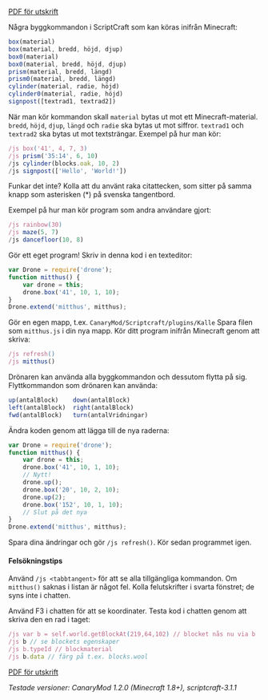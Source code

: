 [PDF för utskrift](https://gitprint.com/carlrobert/Hello-ScriptCraft/blob/master/fusklapp.md)

Några byggkommandon i ScriptCraft som kan köras inifrån Minecraft:
```javascript
box(material)
box(material, bredd, höjd, djup)
box0(material)
box0(material, bredd, höjd, djup)
prism(material, bredd, längd)
prism0(material, bredd, längd)
cylinder(material, radie, höjd)
cylinder0(material, radie, höjd)
signpost([textrad1, textrad2])
```
När man kör kommandon skall `material` bytas ut mot ett Minecraft-material. 
`bredd`, `höjd`, `djup`, `längd` och `radie` ska bytas ut mot siffror. 
`textrad1` och `textrad2` ska bytas ut mot textsträngar.
Exempel på hur man kör:
```javascript
/js box('41', 4, 7, 3)
/js prism('35:14', 6, 10)
/js cylinder(blocks.oak, 10, 2)
/js signpost(['Hello', 'World!'])
```
Funkar det inte? Kolla att du använt raka citattecken, som sitter på samma knapp som asterisken (*) på svenska tangentbord.

Exempel på hur man kör program som andra användare gjort:
```javascript
/js rainbow(30) 
/js maze(5, 7) 
/js dancefloor(10, 8)
```
Gör ett eget program! Skriv in denna kod i en texteditor:
```javascript
var Drone = require('drone');
function mitthus() {
	var drone = this;
	drone.box('41', 10, 1, 10);
}
Drone.extend('mitthus', mitthus);
```
Gör en egen mapp, t.ex. `CanaryMod/Scriptcraft/plugins/Kalle`
Spara filen som `mitthus.js` i din nya mapp. Kör ditt program inifrån Minecraft genom att skriva:
```javascript
/js refresh()
/js mitthus()
```
Drönaren kan använda alla byggkommandon och dessutom flytta på sig. Flyttkommandon som drönaren kan använda:
```javascript
up(antalBlock)    down(antalBlock)
left(antalBlock)  right(antalBlock)
fwd(antalBlock)   turn(antalVridningar)
```
Ändra koden genom att lägga till de nya raderna:
```javascript
var Drone = require('drone');
function mitthus() {
 	var drone = this;
	drone.box('41', 10, 1, 10);
	// Nytt!
	drone.up();
	drone.box('20', 10, 2, 10);
	drone.up(2);
	drone.box('152', 10, 1, 10);
	// Slut på det nya
}
Drone.extend('mitthus', mitthus);
```
Spara dina ändringar och gör ```/js refresh()```. Kör sedan programmet igen.

#### Felsökningstips
Använd ```/js <tabbtangent>```
för att se alla tillgängliga kommandon. Om ```mitthus()``` saknas i listan är något fel. Kolla felutskrifter i svarta fönstret; de syns inte i chatten.

Använd F3 i chatten för att se koordinater. Testa kod i chatten genom att skriva den en rad i taget:
```javascript
/js var b = self.world.getBlockAt(219,64,102) // blocket nås nu via b
/js b // se blockets egenskaper
/js b.typeId // blockmaterial
/js b.data // färg på t.ex. blocks.wool
```

[PDF för utskrift](https://gitprint.com/carlrobert/Hello-ScriptCraft/blob/master/fusklapp.md)

*Testade versioner: CanaryMod 1.2.0 (Minecraft 1.8+), scriptcraft-3.1.1*
